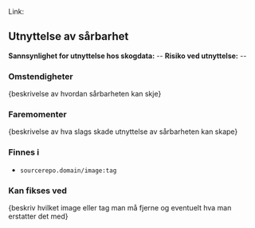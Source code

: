 Link: 

## Utnyttelse av sårbarhet

**Sannsynlighet for utnyttelse hos skogdata:** --
**Risiko ved utnyttelse:** --
### Omstendigheter
{beskrivelse av hvordan sårbarheten kan skje}
### Faremomenter
{beskrivelse av hva slags skade utnyttelse av sårbarheten kan skape}

### Finnes i
- `sourcerepo.domain/image:tag`

### Kan fikses ved
{beskriv hvilket image eller tag man må fjerne og eventuelt hva man erstatter det med}

